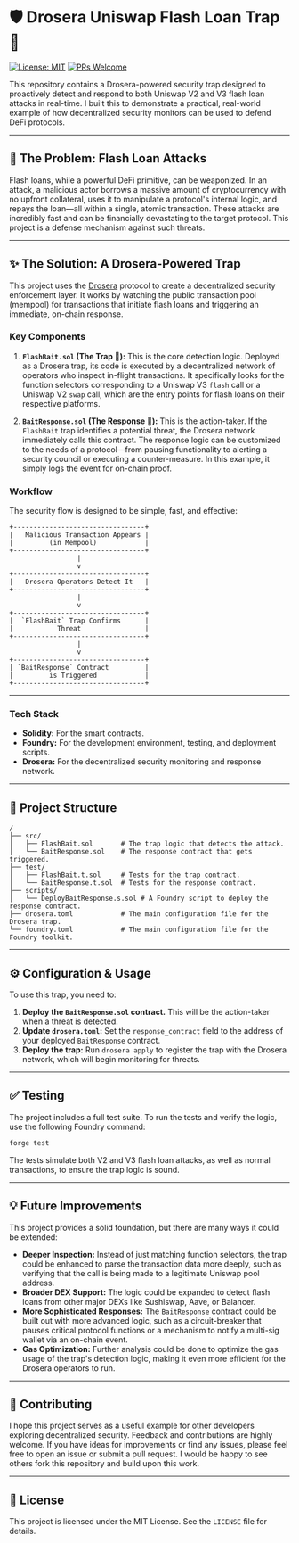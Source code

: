 # 🛡️ Drosera Uniswap Flash Loan Trap 🎣

[![License: MIT](https://img.shields.io/badge/License-MIT-yellow.svg)](https://opensource.org/licenses/MIT)
[![PRs Welcome](https://img.shields.io/badge/PRs-welcome-brightgreen.svg?style=flat-square)](http://makeapullrequest.com)

This repository contains a Drosera-powered security trap designed to proactively detect and respond to both Uniswap V2 and V3 flash loan attacks in real-time. I built this to demonstrate a practical, real-world example of how decentralized security monitors can be used to defend DeFi protocols.

---

## 🤔 The Problem: Flash Loan Attacks

Flash loans, while a powerful DeFi primitive, can be weaponized. In an attack, a malicious actor borrows a massive amount of cryptocurrency with no upfront collateral, uses it to manipulate a protocol's internal logic, and repays the loan—all within a single, atomic transaction. These attacks are incredibly fast and can be financially devastating to the target protocol. This project is a defense mechanism against such threats.

---

## ✨ The Solution: A Drosera-Powered Trap

This project uses the [Drosera](https://drosera.io) protocol to create a decentralized security enforcement layer. It works by watching the public transaction pool (mempool) for transactions that initiate flash loans and triggering an immediate, on-chain response.

### Key Components

1.  **`FlashBait.sol` (The Trap 🎣):** This is the core detection logic. Deployed as a Drosera trap, its code is executed by a decentralized network of operators who inspect in-flight transactions. It specifically looks for the function selectors corresponding to a Uniswap V3 `flash` call or a Uniswap V2 `swap` call, which are the entry points for flash loans on their respective platforms.

2.  **`BaitResponse.sol` (The Response 🚨):** This is the action-taker. If the `FlashBait` trap identifies a potential threat, the Drosera network immediately calls this contract. The response logic can be customized to the needs of a protocol—from pausing functionality to alerting a security council or executing a counter-measure. In this example, it simply logs the event for on-chain proof.

### Workflow

The security flow is designed to be simple, fast, and effective:

```
+---------------------------------+
|   Malicious Transaction Appears |
|         (in Mempool)            |
+---------------------------------+
                 |
                 v
+---------------------------------+
|   Drosera Operators Detect It   |
+---------------------------------+
                 |
                 v
+---------------------------------+
|  `FlashBait` Trap Confirms      |
|           Threat                |
+---------------------------------+
                 |
                 v
+---------------------------------+
| `BaitResponse` Contract         |
|         is Triggered            |
+---------------------------------+
```

---

### Tech Stack

*   **Solidity:** For the smart contracts.
*   **Foundry:** For the development environment, testing, and deployment scripts.
*   **Drosera:** For the decentralized security monitoring and response network.

---

## 📂 Project Structure

```
/
├── src/
│   ├── FlashBait.sol       # The trap logic that detects the attack.
│   └── BaitResponse.sol    # The response contract that gets triggered.
├── test/
│   ├── FlashBait.t.sol     # Tests for the trap contract.
│   └── BaitResponse.t.sol  # Tests for the response contract.
├── scripts/
│   └── DeployBaitResponse.s.sol # A Foundry script to deploy the response contract.
├── drosera.toml            # The main configuration file for the Drosera trap.
└── foundry.toml            # The main configuration file for the Foundry toolkit.
```

---

## ⚙️ Configuration & Usage

To use this trap, you need to:

1.  **Deploy the `BaitResponse.sol` contract.** This will be the action-taker when a threat is detected.
2.  **Update `drosera.toml`:** Set the `response_contract` field to the address of your deployed `BaitResponse` contract.
3.  **Deploy the trap:** Run `drosera apply` to register the trap with the Drosera network, which will begin monitoring for threats.

---

## ✅ Testing

The project includes a full test suite. To run the tests and verify the logic, use the following Foundry command:

```bash
forge test
```

The tests simulate both V2 and V3 flash loan attacks, as well as normal transactions, to ensure the trap logic is sound.

---

## 💡 Future Improvements

This project provides a solid foundation, but there are many ways it could be extended:

*   **Deeper Inspection:** Instead of just matching function selectors, the trap could be enhanced to parse the transaction data more deeply, such as verifying that the call is being made to a legitimate Uniswap pool address.
*   **Broader DEX Support:** The logic could be expanded to detect flash loans from other major DEXs like Sushiswap, Aave, or Balancer.
*   **More Sophisticated Responses:** The `BaitResponse` contract could be built out with more advanced logic, such as a circuit-breaker that pauses critical protocol functions or a mechanism to notify a multi-sig wallet via an on-chain event.
*   **Gas Optimization:** Further analysis could be done to optimize the gas usage of the trap's detection logic, making it even more efficient for the Drosera operators to run.

---

## 🤝 Contributing

I hope this project serves as a useful example for other developers exploring decentralized security. Feedback and contributions are highly welcome. If you have ideas for improvements or find any issues, please feel free to open an issue or submit a pull request. I would be happy to see others fork this repository and build upon this work.

---

## 📄 License

This project is licensed under the MIT License. See the `LICENSE` file for details.
